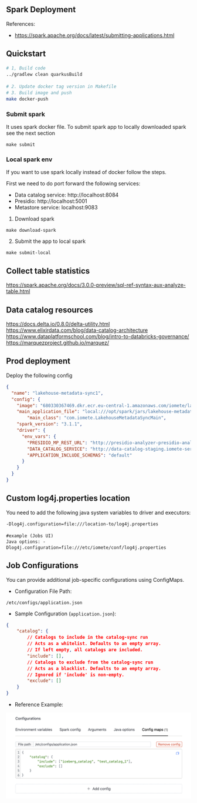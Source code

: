 
## Spark Deployment
References:
- https://spark.apache.org/docs/latest/submitting-applications.html

## Quickstart

```bash
# 1, Build code
../gradlew clean quarkusBuild

# 2. Update docker tag version in Makefile
# 3. Build image and push
make docker-push
```

### Submit spark

It uses spark docker file. To submit spark app to locally downloaded spark see the next section

```shell
make submit
```

### Local spark env

If you want to use spark locally instead of docker follow the steps. 

First we need to do port forward the following services:
- Data catalog service: http://localhost:8084
- Presidio: http://localhost:5001
- Metastore service: localhost:9083

1. Download spark
```shell
make download-spark
```
2. Submit the app to local spark
```shell
make submit-local
```

## Collect table statistics
https://spark.apache.org/docs/3.0.0-preview/sql-ref-syntax-aux-analyze-table.html

## Data catalog resources
https://docs.delta.io/0.8.0/delta-utility.html
https://www.elixirdata.com/blog/data-catalog-architecture
https://www.dataplatformschool.com/blog/intro-to-databricks-governance/
https://marquezproject.github.io/marquez/


## Prod deployment

Deploy the following config
```json
{
  "name": "lakehouse-metadata-sync1",
  "config": {
    "image": "680330367469.dkr.ecr.eu-central-1.amazonaws.com/iomete/lakehouse-metadata-sync:master-a340926-2021-07-16",
    "main_application_file": "local:///opt/spark/jars/lakehouse-metadata-sync-2.0.0-runner.jar",
		"main_class": "com.iomete.LakehouseMetadataSyncMain",
    "spark_version": "3.1.1",
    "driver": {
      "env_vars": {
        "PRESIDIO_MP_REST_URL": "http://presidio-analyzer-presidio-analyzer.shared-services:80",
        "DATA_CATALOG_SERVICE": "http://data-catalog-staging.iomete-services",
		"APPLICATION_INCLUDE_SCHEMAS": "default"
      }
    }
  }
}
```

## Custom log4j.properties location

You need to add the following java system variables to driver and executors:
```shell
-Dlog4j.configuration=file:///location-to/log4j.properties

#example (Jobs UI)
Java options: -Dlog4j.configuration=file:///etc/iomete/conf/log4j.properties
```


## Job Configurations

You can provide additional job-specific configurations using ConfigMaps.
* Configuration File Path:
```
/etc/configs/application.json
```
* Sample Configuration (`application.json`):
```json
{
    "catalog": {
        // Catalogs to include in the catalog-sync run
        // Acts as a whitelist. Defaults to an empty array.
        // If left empty, all catalogs are included.
        "include": [],
        // Catalogs to exclude from the catalog-sync run
        // Acts as a blacklist. Defaults to an empty array.
        // Ignored if 'include' is non-empty.
        "exclude": []
    }
}
```
* Reference Example:
<!-- <kbd>![Catalog Sync job configurations](../doc/img/catalog-sync-create-conf.png)</kbd> -->

<kbd><img alt="Catalog Sync job configurations" src="../doc/img/catalog-sync-create-conf.png" width="600"></kbd>

<br/>